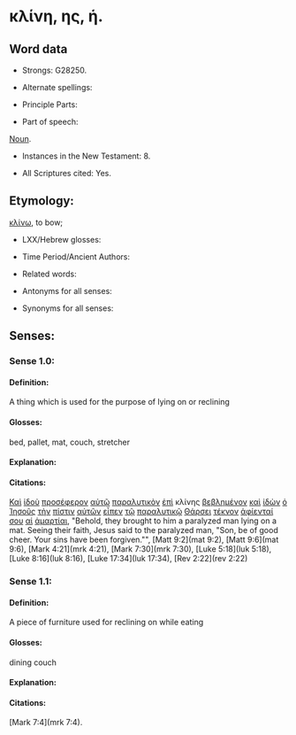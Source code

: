 # κλίνη, ης, ἡ.

<!-- Status: S2=Needs2ndReview -->
<!-- Lexica used for edits: BDAG, FFM, LN, BN, A-S -->

## Word data

* Strongs: G28250.


* Alternate spellings:

* Principle Parts: 

* Part of speech: 

[Noun](http://ugg.readthedocs.io/en/latest/noun.html).

* Instances in the New Testament: 8.

* All Scriptures cited: Yes.

## Etymology: 

[κλίνω](../G28270/01.md), to bow;

* LXX/Hebrew glosses: 

* Time Period/Ancient Authors: 

* Related words: 

* Antonyms for all senses:

* Synonyms for all senses: 

## Senses:

### Sense 1.0:

#### Definition: 

A thing which is used for the purpose of lying on or reclining

#### Glosses:

bed, pallet, mat, couch, stretcher

#### Explanation:

#### Citations:

[Καὶ](../G25320/01.md) [ἰδοὺ](../G37080/01.md) [προσέφερον](../G43740/01.md) [αὐτῷ](../G08460/01.md) [παραλυτικὸν](../G38850/01.md) [ἐπὶ](../G19090/01.md) κλίνης [βεβλημένον](../G09060/01.md) [καὶ](../G25320/01.md) [ἰδὼν](../G37080/01.md) [ὁ](../G35880/01.md) [Ἰησοῦς](../G24240/01.md) [τὴν](../G35880/01.md) [πίστιν](../G41020/01.md) [αὐτῶν](../G08460/01.md) [εἶπεν](../G30040/01.md) [τῷ](../G35880/01.md) [παραλυτικῷ](../G38850/01.md) [Θάρσει](../G22930/01.md) [τέκνον](../G50430/01.md) [ἀφίενταί](../G08630/01.md) [σου](../G47710/01.md) [αἱ](../G35880/01.md) [ἁμαρτίαι](../G02660/01.md), 
"Behold, they brought to him a paralyzed man lying on a mat. Seeing their faith, Jesus said to the paralyzed man, "Son, be of good cheer. Your sins have been forgiven."", 
[Matt 9:2](mat 9:2),  [Matt 9:6](mat 9:6),  [Mark 4:21](mrk 4:21),  [Mark 7:30](mrk 7:30),  [Luke 5:18](luk 5:18),  [Luke 8:16](luk 8:16),  [Luke 17:34](luk 17:34),  [Rev 2:22](rev 2:22)

### Sense 1.1:

#### Definition: 

A piece of furniture used for reclining on while eating

#### Glosses:

dining couch

#### Explanation:

#### Citations:

[Mark 7:4](mrk 7:4). 
